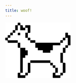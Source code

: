 ```yaml
---
title: woof!
---
```

<div class="menu">
  <div class="logo"><img src="./logo.svg" alt="woof"/></div>
  </div>
</div>
